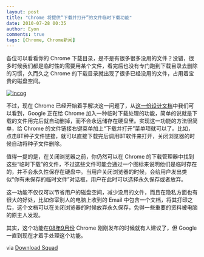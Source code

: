 ```yaml
---
layout: post
title: "Chrome 将提供“下载并打开”的文件临时下载功能"
date: 2010-07-28 00:35
author: Eyon
comments: true
tags: [Chrome, Chrome新闻]
---
```

各位可以看看你的 Chrome 下载目录，是不是有很多很多没用的文件？没错，很多时候我们都是临时性的需要用某个文件，看完后也没有专门跑到下载目录去删除的习惯，久而久之 Chrome 的下载目录就出现了很多已经没用的文件，占用着宝贵的磁盘空间。

<a href="http://img.chromi.org/2010/07/incog.jpg">![](http://img.chromi.org/2010/07/incog.jpg "incog")</a>

不过，现在 Chrome 已经开始着手解决这一问题了，从[这一份设计文档](http://sites.google.com/a/chromium.org/dev/developers/design-documents/temporary-downloads)中我们可以看到，Google 正在给 Chrome 加入一种临时下载处理的功能，简单的说就是下载的文件用完后就自动删掉，而不会永远储存在硬盘里。实现这一功能的方法很简单，给 Chrome 的文件链接右键菜单加上“下载并打开”菜单项就可以了。比如，点击BT种子文件链接，就可以直接下载完后调用BT软件来打开，关闭浏览器的时候自动将种子文件删除。

值得一提的是，在关闭浏览器之前，你仍然可以在 Chrome 的下载管理器中找到这些“临时下载”的文件，不过这些文件可能会通过一个图标来说明他们是临时存在的，并不会永久性保存在硬盘中。当用户关闭浏览器的时候，会给用户发出类似“你有未保存的临时文件”对话框，用户在此时可以选择永久保存或者放弃。

这一功能不仅仅可以节省用户的磁盘空间，减少没用的文件，而且在隐私方面也有很大的好处，比如你宰别人的电脑上收到的 Email 中包含一个文档，将其打印之后，这个文档可以在关闭浏览器的时候放弃永久保存，免得一些重要的资料被电脑的原主人发现。

其实，这个功能在[08年9月份](http://code.google.com/p/chromium/issues/detail?id=333) Chrome 刚刚发布的时候就有人建议了，但 Google 一直到现在才着手处理这个功能。

via [Download Squad](http://www.downloadsquad.com/2010/07/27/google-chrome-improved-download-manager/)
